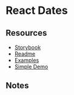 # React Dates

## Resources

- [Storybook](https://airbnb.io/react-dates/?path=/story/daterangepicker-drp--default)
- [Readme](https://github.com/airbnb/react-dates/blob/master/README.md)
- [Examples](https://github.com/airbnb/react-dates/tree/master/examples)
- [Simple Demo](https://github.com/majapw/react-dates-demo)

## Notes
